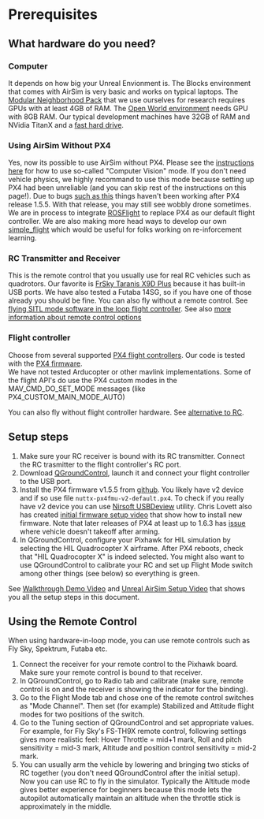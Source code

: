 # Prerequisites

## What hardware do you need?
### Computer
It depends on how big your Unreal Envionment is. The Blocks environment that comes with AirSim is very basic and works on typical laptops. The [Modular Neighborhood Pack](https://www.unrealengine.com/marketplace/modular-neighborhood-pack) that we use ourselves for research requires GPUs with at least 4GB of RAM. The [Open World environment](https://www.unrealengine.com/marketplace/open-world-demo-collection) needs GPU with 8GB RAM. Our typical development machines have 32GB of RAM and NVidia TitanX and a [fast hard drive](hard_drive.md).

### Using AirSim Without PX4
Yes, now its possible to use AirSim without PX4. Please see the [instructions here](image_apis.md) for how to use so-called "Computer Vision" mode. If you don't need vehicle physics, we highly recommand to use this mode because setting up PX4 had been unreliable (and you can skip rest of the instructions on this page!). Due to bugs [such as this](https://github.com/PX4/Firmware/issues/7516) things haven't been working after PX4 release 1.5.5. With that release, you may still see wobbly drone sometimes. We are in process to integrate [ROSFlight](https://github.com/rosflight/firmware) to replace PX4 as our default flight controller. We are also making more head ways to develop our own [simple_flight](https://github.com/Microsoft/AirSim/tree/master/AirLib/include/controllers/simple_flight) which would be useful for folks working on re-inforcement learning.

### RC Transmitter and Receiver

This is the remote control that you usually use for real RC vehicles such as quadrotors. Our favorite is [FrSky Taranis X9D Plus](https://hobbyking.com/en_us/frsky-2-4ghz-accst-taranis-x9d-plus-and-x8r-combo-digital-telemetry-radio-system-mode-2.html) because it has built-in USB ports. 
We have also tested a Futaba 14SG, so if you have one of those already you should be fine.
You can also fly without a remote control.  See [flying SITL mode software in the loop flight controller](sitl.md).
See also [more information about remote control options](remote_controls.md) 

### Flight controller

Choose from several supported [PX4 flight controllers](px4.md).  Our code is tested with the [PX4 firmware](https://dev.px4.io/).  
We have not tested Arducopter or other mavlink implementations.  Some of the flight API's do use the
PX4 custom modes in the MAV_CMD_DO_SET_MODE messages (like PX4_CUSTOM_MAIN_MODE_AUTO)

You can also fly without flight controller hardware.  See [alternative to RC](sitl.md).

## Setup steps
1. Make sure your RC receiver is bound with its RC transmitter. Connect the RC trasmitter to the flight controller's RC port.
2. Download [QGroundControl](http://qgroundcontrol.com/), launch it and connect your flight controller to the USB port.
3. Install the PX4 firmware v1.5.5 from [github](https://github.com/PX4/Firmware/releases/tag/v1.5.5). You likely have v2 device and if so use file `nuttx-px4fmu-v2-default.px4`. To check if you really have v2 device you can use [Nirsoft USBDeview](http://www.nirsoft.net/utils/usb_devices_view.html) utility. Chris Lovett also has created [initial firmware setup video](https://dev.px4.io/starting-initial-config.html) that show how to install new firmware. Note that later releases of PX4 at least up to 1.6.3 has [issue](https://github.com/PX4/Firmware/issues/7516) where vehicle doesn't takeoff after arming.
4. In QGroundControl, configure your Pixhawk for HIL simulation by selecting the HIL Quadrocopter X airframe.  After PX4 reboots, check that "HIL Quadrocopter X" is indeed selected. You might also want to use QGroundControl to calibrate your RC and set up Flight Mode switch among other things (see below) so everything is green.

See [Walkthrough Demo Video](https://youtu.be/HNWdYrtw3f0) and  [Unreal AirSim Setup  Video](https://youtu.be/1oY8Qu5maQQ) that shows you all the setup steps in this document.

## Using the Remote Control
When using hardware-in-loop mode, you can use remote controls such as Fly Sky, Spektrum, Futaba etc.
1. Connect the receiver for your remote control to the Pixhawk board. Make sure your remote control is bound to that receiver.
2. In QGroundControl, go to Radio tab and calibrate (make sure, remote control is on and the receiver is showing the indicator for the binding). 
3. Go to the Flight Mode tab and chose one of the remote control switches as "Mode Channel". Then set (for example) Stabilized and Attitude flight modes for two positions of the switch.
4. Go to the Tuning section of QGroundControl and set appropriate values. For example, for Fly Sky's FS-TH9X remote control, following settings gives more realistic feel: Hover Throttle = mid+1 mark, Roll and pitch sensitivity = mid-3 mark, Altitude and position control sensitivity = mid-2 mark.
5. You can usually arm the vehicle by lowering and bringing two sticks of RC together (you don't need QGroundControl after the initial setup). Now you can use RC to fly in the simulator. Typically the Altitude mode gives better experience for beginners because this mode lets the autopilot automatically maintain an altitude when the throttle stick is approximately in the middle.
